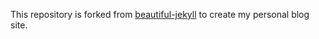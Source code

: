 This repository is forked from [beautiful-jekyll](https://github.com/daattali/beautiful-jekyll) to create my personal blog site.
